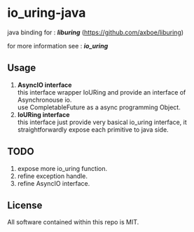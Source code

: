 io_uring-java
==============

java binding for : **_liburing_** (https://github.com/axboe/liburing)

for more information see : **_io_uring_**

Usage
-----

1. **AsyncIO interface**\
   this interface wrapper IoURing and provide an interface of Asynchronouse io.\
   use CompletableFuture as a async programming Object.
2. **IoURing interface**\
   this interface just provide very basical io_uring interface, it straightforwardly
   expose each primitive to java side.

TODO
----
1. expose more io_uring function.
2. refine exception handle.
3. refine AsyncIO interface.

License
-------

All software contained within this repo is MIT.
